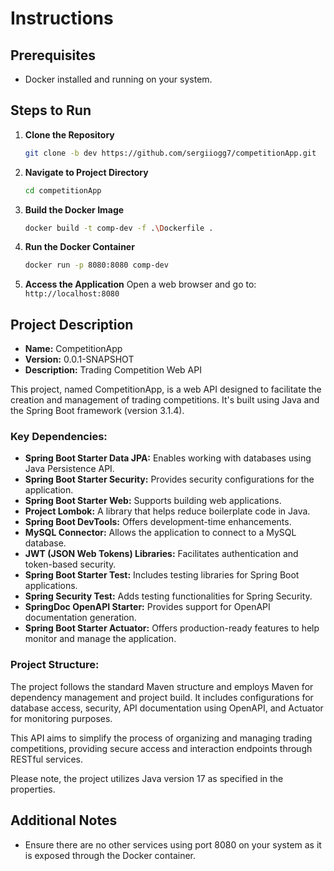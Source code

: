 # Instructions

## Prerequisites
- Docker installed and running on your system.

## Steps to Run

1. **Clone the Repository**
    ```bash
    git clone -b dev https://github.com/sergiiogg7/competitionApp.git
    ```

2. **Navigate to Project Directory**
    ```bash
    cd competitionApp
    ```

3. **Build the Docker Image**
    ```bash
    docker build -t comp-dev -f .\Dockerfile .
    ```

4. **Run the Docker Container**
    ```bash
    docker run -p 8080:8080 comp-dev
    ```

5. **Access the Application**
   Open a web browser and go to: `http://localhost:8080`

## Project Description

- **Name:** CompetitionApp
- **Version:** 0.0.1-SNAPSHOT
- **Description:** Trading Competition Web API

This project, named CompetitionApp, is a web API designed to facilitate the creation and management of trading competitions. It's built using Java and the Spring Boot framework (version 3.1.4).

### Key Dependencies:

- **Spring Boot Starter Data JPA:** Enables working with databases using Java Persistence API.
- **Spring Boot Starter Security:** Provides security configurations for the application.
- **Spring Boot Starter Web:** Supports building web applications.
- **Project Lombok:** A library that helps reduce boilerplate code in Java.
- **Spring Boot DevTools:** Offers development-time enhancements.
- **MySQL Connector:** Allows the application to connect to a MySQL database.
- **JWT (JSON Web Tokens) Libraries:** Facilitates authentication and token-based security.
- **Spring Boot Starter Test:** Includes testing libraries for Spring Boot applications.
- **Spring Security Test:** Adds testing functionalities for Spring Security.
- **SpringDoc OpenAPI Starter:** Provides support for OpenAPI documentation generation.
- **Spring Boot Starter Actuator:** Offers production-ready features to help monitor and manage the application.

### Project Structure:

The project follows the standard Maven structure and employs Maven for dependency management and project build. It includes configurations for database access, security, API documentation using OpenAPI, and Actuator for monitoring purposes.

This API aims to simplify the process of organizing and managing trading competitions, providing secure access and interaction endpoints through RESTful services.

Please note, the project utilizes Java version 17 as specified in the properties.

## Additional Notes
- Ensure there are no other services using port 8080 on your system as it is exposed through the Docker container.
